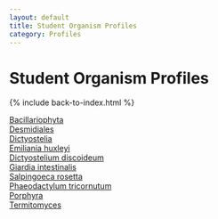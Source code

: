 ```yaml
---
layout: default
title: Student Organism Profiles
category: Profiles
---
```

# Student Organism Profiles
{% include back-to-index.html %}

<a href="/ebook/assets/pdfs/A_taste_of_silver.pdf">Bacillariophyta</a>  
<a href="/ebook/assets/pdfs/Crystals_of_desmids_Julius_Falck.pdf">Desmidiales</a>  
<a href="/ebook/assets/pdfs/Dictyostelids_2.pdf">Dictyostelia</a>  
<a href="/ebook/assets/pdfs/Project1.pdf">Emiliania huxleyi</a>  
<a href="/ebook/assets/pdfs/D.D-2.pdf">Dictyostelium discoideum</a>  
<a href="/ebook/assets/pdfs/Excavata-Giardia Intestintalis.pdf">Giardia intestinalis</a>  
<a href="/ebook/assets/pdfs/Opisthokonta - Alma Lindqvist.pdf">Salpingoeca rosetta</a>  
<a href="/ebook/assets/pdfs/Phaeodactylum tricornutum.pdf">Phaeodactylum tricornutum</a>  
<a href="/ebook/assets/pdfs/PoRHYRA.pdf">Porphyra</a>  
<a href="/ebook/assets/pdfs/Termitomyces 1 .pdf">Termitomyces</a>  
